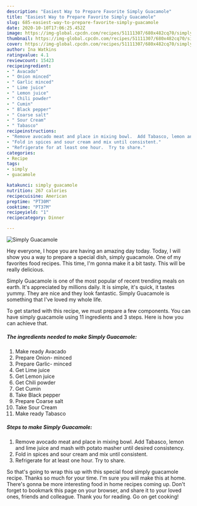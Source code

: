 ```yaml
---
description: "Easiest Way to Prepare Favorite Simply Guacamole"
title: "Easiest Way to Prepare Favorite Simply Guacamole"
slug: 685-easiest-way-to-prepare-favorite-simply-guacamole
date: 2020-10-10T17:06:25.452Z
image: https://img-global.cpcdn.com/recipes/51111307/680x482cq70/simply-guacamole-recipe-main-photo.jpg
thumbnail: https://img-global.cpcdn.com/recipes/51111307/680x482cq70/simply-guacamole-recipe-main-photo.jpg
cover: https://img-global.cpcdn.com/recipes/51111307/680x482cq70/simply-guacamole-recipe-main-photo.jpg
author: Ina Watkins
ratingvalue: 4.1
reviewcount: 15423
recipeingredient:
- " Avacado"
- " Onion minced"
- " Garlic minced"
- " Lime juice"
- " Lemon juice"
- " Chili powder"
- " Cumin"
- " Black pepper"
- " Coarse salt"
- " Sour Cream"
- " Tabasco"
recipeinstructions:
- "Remove avocado meat and place in mixing bowl.  Add Tabasco, lemon and lime juice and mash with potato masher until desired consistency."
- "Fold in spices and sour cream and mix until consistent."
- "Refrigerate for at least one hour.  Try to share."
categories:
- Recipe
tags:
- simply
- guacamole

katakunci: simply guacamole 
nutrition: 267 calories
recipecuisine: American
preptime: "PT30M"
cooktime: "PT37M"
recipeyield: "1"
recipecategory: Dinner

---
```



![Simply Guacamole](https://img-global.cpcdn.com/recipes/51111307/680x482cq70/simply-guacamole-recipe-main-photo.jpg)

Hey everyone, I hope you are having an amazing day today. Today, I will show you a way to prepare a special dish, simply guacamole. One of my favorites food recipes. This time, I'm gonna make it a bit tasty. This will be really delicious.

Simply Guacamole is one of the most popular of recent trending meals on earth. It's appreciated by millions daily. It is simple, it's quick, it tastes yummy. They are nice and they look fantastic. Simply Guacamole is something that I've loved my whole life.




To get started with this recipe, we must prepare a few components. You can have simply guacamole using 11 ingredients and 3 steps. Here is how you can achieve that.

<!--inarticleads1-->

##### The ingredients needed to make Simply Guacamole:

1. Make ready  Avacado
1. Prepare  Onion- minced
1. Prepare  Garlic- minced
1. Get  Lime juice
1. Get  Lemon juice
1. Get  Chili powder
1. Get  Cumin
1. Take  Black pepper
1. Prepare  Coarse salt
1. Take  Sour Cream
1. Make ready  Tabasco




<!--inarticleads2-->

##### Steps to make Simply Guacamole:

1. Remove avocado meat and place in mixing bowl.  Add Tabasco, lemon and lime juice and mash with potato masher until desired consistency.
1. Fold in spices and sour cream and mix until consistent.
1. Refrigerate for at least one hour.  Try to share.




So that's going to wrap this up with this special food simply guacamole recipe. Thanks so much for your time. I'm sure you will make this at home. There's gonna be more interesting food in home recipes coming up. Don't forget to bookmark this page on your browser, and share it to your loved ones, friends and colleague. Thank you for reading. Go on get cooking!

